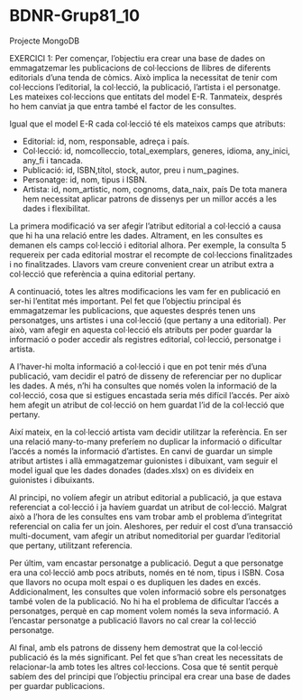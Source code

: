 # BDNR-Grup81_10

Projecte MongoDB

EXERCICI 1:
Per començar, l’objectiu era crear una base de dades on emmagatzemar les publicacions de col·leccions de llibres de diferents editorials d’una tenda de còmics. Això implica la necessitat de tenir com col·leccions l’editorial, la col·lecció, la publicació, l’artista i el personatge. Les mateixes col·leccions que entitats del model E-R. Tanmateix, després ho hem canviat ja que entra també el factor de les consultes. 

Igual que el model E-R cada col·lecció té els mateixos camps que atributs:
-	Editorial: id, nom, responsable, adreça i país. 
-	Col·lecció: id, nomcolleccio, total_exemplars, generes, idioma, any_inici, any_fi i tancada. 
-	Publicació: id, ISBN,títol, stock, autor, preu i num_pagines. 
-	Personatge: id, nom, tipus i ISBN. 
-	Artista: id, nom_artistic, nom, cognoms, data_naix, país 
De tota manera hem necessitat aplicar patrons de dissenys per un millor accés a les dades i flexibilitat. 

La primera modificació va ser afegir l’atribut editorial a col·lecció a causa que hi ha una relació entre les dades. Altrament, en les consultes es demanen els camps col·lecció i editorial alhora. Per exemple, la consulta 5 requereix per cada editorial mostrar el recompte de col·leccions finalitzades i no finalitzades. Llavors vam creure convenient crear un atribut extra a col·lecció que referència a quina editorial pertany. 

A continuació, totes les altres modificacions les vam fer en publicació en ser-hi l’entitat més important. Pel fet que l’objectiu principal és emmagatzemar les publicacions, que aquestes després tenen uns personatges, uns artistes i una col·lecció (que pertany a una editorial). Per això, vam afegir en aquesta col·lecció els atributs per poder guardar la informació o poder accedir als registres editorial, col·lecció, personatge i artista. 

A l’haver-hi molta informació a col·lecció i que en pot tenir més d’una publicació, vam decidir el patró de disseny de referenciar per no duplicar les dades. A més, n’hi ha consultes que només volen la informació de la col·lecció, cosa que si estigues encastada seria més difícil l’accés. Per això hem afegit un atribut de col·lecció on hem guardat l’id de la col·lecció que pertany. 

Així mateix, en la col·lecció artista vam decidir utilitzar la referència. En ser una relació many-to-many preferíem no duplicar la informació o dificultar l’accés a només la informació d’artistes. En canvi de guardar un simple atribut artistes i allà emmagatzemar guionistes i dibuixant, vam seguir el model igual que les dades donades (dades.xlsx) on es divideix en guionistes i dibuixants. 

Al principi, no volíem afegir un atribut editorial a publicació, ja que estava referenciat a col·lecció i ja havíem guardat un atribut de col·lecció. Malgrat això a l’hora de les consultes ens vam trobar amb el problema d’integritat referencial on calia fer un join. Aleshores, per reduir el cost d’una transacció multi-document, vam afegir un atribut nomeditorial per guardar l’editorial que pertany, utilitzant referencia. 

Per últim, vam encastar personatge a publicació. Degut a que personatge era una col·lecció amb pocs atributs, només en té nom, tipus i ISBN. Cosa que llavors no ocupa molt espai o es dupliquen les dades en excés. Addicionalment, les consultes que volen informació sobre els personatges també volen de la publicació. No hi ha el problema de dificultar  l’accés a personatges, perquè en cap moment volem només la seva informació. A l’encastar personatge a publicació llavors no cal crear la col·lecció personatge. 

Al final, amb els patrons de disseny hem demostrat que la col·lecció publicació és la més significant. Pel fet que s’han creat les necessitats de relacionar-la amb totes les altres col·leccions. Cosa que té sentit perquè sabíem des del principi que l’objectiu principal era crear una base de dades per guardar publicacions.  

